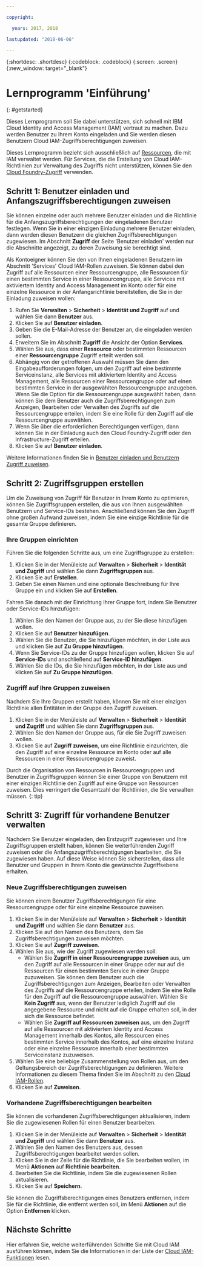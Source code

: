 ```yaml
---

copyright:

  years: 2017, 2018

lastupdated: "2018-06-06"

---
```


{:shortdesc: .shortdesc}
{:codeblock: .codeblock}
{:screen: .screen}
{:new_window: target="_blank"}

# Lernprogramm 'Einführung'
{: #getstarted}

Dieses Lernprogramm soll Sie dabei unterstützen, sich schnell mit IBM Cloud Identity and Access Management (IAM) vertraut zu machen. Dazu werden Benutzer zu Ihrem Konto eingeladen und Sie werden diesen Benutzern Cloud IAM-Zugriffsberechtigungen zuweisen.

Dieses Lernprogramm bezieht sich ausschließlich auf [Ressourcen](/docs/resources/acct_resources.html#resource), die mit IAM verwaltet werden. Für Services, die die Erstellung von Cloud IAM-Richtlinien zur Verwaltung des Zugriffs nicht unterstützen, können Sie den [Cloud Foundry-Zugriff](/docs/iam/cfaccess.html#cfaccess) verwenden.


## Schritt 1: Benutzer einladen und Anfangszugriffsberechtigungen zuweisen

Sie können einzelne oder auch mehrere Benutzer einladen und die Richtlinie für die Anfangszugriffsberechtigungen der eingeladenen Benutzer festlegen. Wenn Sie in einer einzigen Einladung mehrere Benutzer einladen, dann werden diesen Benutzern die gleichen Zugriffsberechtigungen zugewiesen. Im Abschnitt **Zugriff** der Seite 'Benutzer einladen' werden nur die Abschnitte angezeigt, zu deren Zuweisung sie berechtigt sind.

Als Kontoeigner können Sie den von Ihnen eingeladenen Benutzern im Abschnitt 'Services' Cloud IAM-Rollen zuweisen. Sie können dabei den Zugriff auf alle Ressourcen einer Ressourcengruppe, alle Ressourcen für einen bestimmten Service in einer Ressourcengruppe, alle Services mit aktiviertem Identity and Access Management im Konto oder für eine einzelne Ressource in der Anfangsrichtlinie bereitstellen, die Sie in der Einladung zuweisen wollen:

1. Rufen Sie **Verwalten** &gt; **Sicherheit** &gt; **Identität und Zugriff** auf und wählen Sie dann **Benutzer** aus.
2. Klicken Sie auf **Benutzer einladen**.
3. Geben Sie die E-Mail-Adresse der Benutzer an, die eingeladen werden sollen.
4. Erweitern Sie im Abschnitt **Zugriff** die Ansicht der Option **Services**.
5. Wählen Sie aus, dass einer **Ressource** oder bestimmten Ressourcen einer **Ressourcengruppe** Zugriff erteilt werden soll.
6. Abhängig von der getroffenen Auswahl müssen Sie dann den Eingabeaufforderungen folgen, um den Zugriff auf eine bestimmte Serviceinstanz, alle Services mit aktiviertem Identity and Access Management, alle Ressourcen einer Ressourcengruppe oder auf einen bestimmten Service in der ausgewählten Ressourcengruppe anzugeben. Wenn Sie die Option für die Ressourcengruppe ausgewählt haben, dann können Sie dem Benutzer auch die Zugriffsberechtigungen zum Anzeigen, Bearbeiten oder Verwalten des Zugriffs auf die Ressourcengruppe erteilen, indem Sie eine Rolle für den Zugriff auf die Ressourcengruppe auswählen.
7. Wenn Sie über die erforderlichen Berechtigungen verfügen, dann können Sie in der Einladung auch den Cloud Foundry-Zugriff oder den Infrastructure-Zugriff erteilen.
8. Klicken Sie auf **Benutzer einladen**.

Weitere Informationen finden Sie in [Benutzer einladen und Benutzern Zugriff zuweisen](/docs/iam/iamuserinv.html#iamuserinv).

## Schritt 2: Zugriffsgruppen erstellen

Um die Zuweisung von Zugriff für Benutzer in Ihrem Konto zu optimieren, können Sie Zugriffsgruppen erstellen, die aus von Ihnen ausgewählten Benutzern und Service-IDs bestehen. Anschließend können Sie den Zugriff ohne großen Aufwand zuweisen, indem Sie eine einzige Richtlinie für die gesamte Gruppe definieren.

### Ihre Gruppen einrichten

Führen Sie die folgenden Schritte aus, um eine Zugriffsgruppe zu erstellen:

1. Klicken Sie in der Menüleiste auf **Verwalten** &gt; **Sicherheit** &gt; **Identität und Zugriff** und wählen Sie dann **Zugriffsgruppen** aus.
2. Klicken Sie auf **Erstellen**.
3. Geben Sie einen Namen und eine optionale Beschreibung für Ihre Gruppe ein und klicken Sie auf **Erstellen**.

Fahren Sie danach mit der Einrichtung Ihrer Gruppe fort, indem Sie Benutzer oder Service-IDs hinzufügen:

1. Wählen Sie den Namen der Gruppe aus, zu der Sie diese hinzufügen wollen.
2. Klicken Sie auf **Benutzer hinzufügen**.
3. Wählen Sie die Benutzer, die Sie hinzufügen möchten, in der Liste aus und klicken Sie auf **Zu Gruppe hinzufügen**.
4. Wenn Sie Service-IDs zu der Gruppe hinzufügen wollen, klicken Sie auf **Service-IDs** und anschließend auf **Service-ID hinzufügen**.
5. Wählen Sie die IDs, die Sie hinzufügen möchten, in der Liste aus und klicken Sie auf **Zu Gruppe hinzufügen**.

### Zugriff auf Ihre Gruppen zuweisen

Nachdem Sie Ihre Gruppen erstellt haben, können Sie mit einer einzigen Richtlinie allen Entitäten in der Gruppe den Zugriff zuweisen.

1. Klicken Sie in der Menüleiste auf **Verwalten** &gt; **Sicherheit** &gt; **Identität und Zugriff** und wählen Sie dann **Zugriffsgruppen** aus.
2. Wählen Sie den Namen der Gruppe aus, für die Sie Zugriff zuweisen wollen.
3. Klicken Sie auf **Zugriff zuweisen**, um eine Richtlinie einzurichten, die den Zugriff auf eine einzelne Ressource im Konto oder auf alle Ressourcen in einer Ressourcengruppe zuweist.

Durch die Organisation von Ressourcen in Ressourcengruppen und Benutzer in Zugriffsgruppen können Sie einer Gruppe von Benutzern mit einer einzigen Richtlinie den Zugriff auf eine Gruppe von Ressourcen zuweisen. Dies verringert die Gesamtzahl der Richtlinien, die Sie verwalten müssen.
{: tip}


## Schritt 3: Zugriff für vorhandene Benutzer verwalten

Nachdem Sie Benutzer eingeladen, den Erstzugriff zugewiesen und Ihre Zugriffsgruppen erstellt haben, können Sie weiterführenden Zugriff zuweisen oder die Anfangszugriffsberechtigungen bearbeiten, die Sie zugewiesen haben. Auf diese Weise können Sie sicherstellen, dass alle Benutzer und Gruppen in Ihrem Konto die gewünschte Zugriffsebene erhalten.

### Neue Zugriffsberechtigungen zuweisen

Sie können einem Benutzer Zugriffsberechtigungen für eine Ressourcengruppe oder für eine einzelne Ressource zuweisen.

1. Klicken Sie in der Menüleiste auf **Verwalten** &gt; **Sicherheit** &gt; **Identität und Zugriff** und wählen Sie dann **Benutzer** aus.
2. Klicken Sie auf den Namen des Benutzers, dem Sie Zugriffsberechtigungen zuweisen möchten.
3. Klicken Sie auf **Zugriff zuweisen**.
4. Wählen Sie aus, wie der Zugriff zugewiesen werden soll:
    * Wählen Sie **Zugriff in einer Ressourcengruppe zuweisen** aus, um den Zugriff auf alle Ressourcen in einer Gruppe oder nur auf die Ressourcen für einen bestimmten Service in einer Gruppe zuzuweisen. Sie können dem Benutzer auch die Zugriffsberechtigungen zum Anzeigen, Bearbeiten oder Verwalten des Zugriffs auf die Ressourcengruppe erteilen, indem Sie eine Rolle für den Zugriff auf die Ressourcengruppe auswählen. Wählen Sie **Kein Zugriff** aus, wenn der Benutzer lediglich Zugriff auf die angegebene Ressource und nicht auf die Gruppe erhalten soll, in der sich die Ressource befindet.
    * Wählen Sie **Zugriff auf Ressourcen zuweisen** aus, um den Zugriff auf alle Ressourcen mit aktiviertem Identity and Access Management innerhalb des Kontos, alle Ressourcen eines bestimmten Service innerhalb des Kontos, auf eine einzelne Instanz oder eine einzelne Ressource innerhalb einer bestimmten Serviceinstanz zuzuweisen.
5. Wählen Sie eine beliebige Zusammenstellung von Rollen aus, um den Geltungsbereich der Zugriffsberechtigungen zu definieren. Weitere Informationen zu diesem Thema finden Sie im Abschnitt zu den [Cloud IAM-Rollen](/docs/iam/users_roles.html#iamusermanrol).
6. Klicken Sie auf **Zuweisen**.


### Vorhandene Zugriffsberechtigungen bearbeiten

Sie können die vorhandenen Zugriffsberechtigungen aktualisieren, indem Sie die zugewiesenen Rollen für einen Benutzer bearbeiten.

1. Klicken Sie in der Menüleiste auf **Verwalten** &gt; **Sicherheit** &gt; **Identität und Zugriff** und wählen Sie dann **Benutzer** aus.
2. Wählen Sie den Namen des Benutzers aus, dessen Zugriffsberechtigungen bearbeitet werden sollen.
3. Klicken Sie in der Zeile für die Richtlinie, die Sie bearbeiten wollen, im Menü **Aktionen** auf **Richtlinie bearbeiten**.
4. Bearbeiten Sie die Richtlinie, indem Sie die zugewiesenen Rollen aktualisieren.
5. Klicken Sie auf **Speichern**.

Sie können die Zugriffsberechtigungen eines Benutzers entfernen, indem Sie für die Richtlinie, die entfernt werden soll, im Menü **Aktionen** auf die Option **Entfernen** klicken.

## Nächste Schritte

Hier erfahren Sie, welche weiterführenden Schritte Sie mit Cloud IAM ausführen können, indem Sie die Informationen in der Liste der [Cloud IAM-Funktionen](/docs/iam/index.html#features) lesen.
